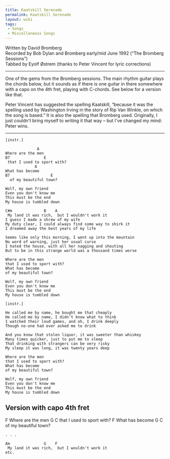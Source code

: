 ```yaml
---
title: Kaatskill Serenade
permalink: Kaatskill Serenade
layout: wiki
tags:
 - Songs
 - Miscellaneous Songs
---
```


Written by David Bromberg  
Recorded by Bob Dylan and Bromberg early/mid June 1992 (“The Bromberg
Sessions”)  
Tabbed by Eyolf Østrem (thanks to Peter Vincent for lyric corrections)

* * * * *

One of the gems from the Bromberg sessions. The main rhythm guitar plays
the chords below, but it sounds as if there is one guitar in there
somewhere with a capo on the 4th fret, playing with C-chords. See below
for a version like that.

Peter Vincent has suggested the spelling Kaatskill, “because it was the
spelling used by Washington Irving in the story of Rip Van Winkle, on
which the song is based.” It is also the spelling that Bromberg used.
Originally, I just couldn't bring myself to writing it that way – but
I've changed my mind: Peter wins.

* * * * *

    [instr.]

                  A
    Where are the men
    B7               E
     that I used to sport with?
                 A
    What has become
    B7                  E
      of my beautiful town?

    Wolf, my own friend
    Even you don't know me
    This must be the end
    My house is tumbled down

    C#m              B    A
     My land it was rich,  but I wouldn't work it
    I guess I made a shrew of my wife
    My duty clear, I could always find some way to shirk it
    I dreamed away the best years of my life

    Seems like only this morning, I went up into the mountain
    No word of warning, just her usual curse
    I hated the house, with all her nagging and shouting
    But to be in this strange world was a thousand times worse

    Where are the men
    that I used to sport with?
    What has become
    of my beautiful town?

    Wolf, my own friend
    Even you don't know me
    This must be the end
    My house is tumbled down

    [instr.]

    He called me by name, he bought me that cheaply
    He called me by name, I didn't know what to think
    I watched their loud games, and oh, I drink deeply
    Though no-one had ever asked me to drink

    And you know that stolen liquor, it was sweeter than whiskey
    Many times quicker, just to put me to sleep
    That drinking with strangers can be very risky
    My sleep it was long, it was twenty years deep

    Where are the men
    that I used to sport with?
    What has become
    of my beautiful town?

    Wolf, my own friend
    Even you don't know me
    This must be the end
    My house is tumbled down

<h2 class="songversion">
Version with capo 4th fret

</h2>
                  F
    Where are the men
    G               C
     that I used to sport with?
                 F
    What has become
    G                   C
      of my beautiful town?

    . . .

    Am               G    F
     My land it was rich,  but I wouldn't work it
    etc.
